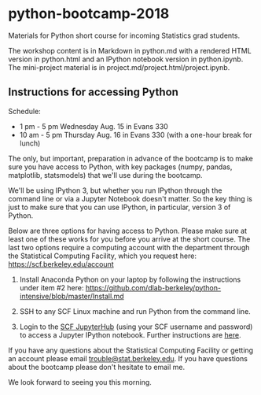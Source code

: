 # python-bootcamp-2018
Materials for Python short course for incoming Statistics grad students.

The workshop content is in Markdown in python.md with a rendered HTML version in python.html and an IPython notebook version in python.ipynb. The mini-project material is in project.md/project.html/project.ipynb.

## Instructions for accessing Python

Schedule:

 - 1 pm - 5 pm Wednesday Aug. 15 in Evans 330
 - 10 am - 5 pm Thursday Aug. 16 in Evans 330 (with a one-hour break for lunch)
 
The only, but important, preparation in advance of the bootcamp is to make sure you have access to Python, with key packages (numpy, pandas, matplotlib, statsmodels) that we'll use during the bootcamp.

We'll be using IPython 3, but whether you run IPython through the command line or via a Jupyter Notebook doesn't matter. So the key thing is just to make sure that you can use IPython, in particular, version 3 of Python.

Below are three options for having access to Python. Please make sure at least one of these works for you before you arrive at the short course. The last two options require a computing account with the department through the Statistical Computing Facility, which you request here:
https://scf.berkeley.edu/account

 1) Install Anaconda Python on your laptop by following the
instructions under item #2 here:
https://github.com/dlab-berkeley/python-intensive/blob/master/Install.md

 2) SSH to any SCF Linux machine and run Python from the command line.

 3) Login to the [SCF JupyterHub](https://jupyter.stat.berkeley.edu)
 (using your SCF username and password) to access a Jupyter IPython notebook. Further instructions are [here](https://rawgit.com/berkeley-scf/python-bootcamp-2018/master/jupyter_instructions.html).
 
If you have any questions about the Statistical Computing Facility or getting an account please email trouble@stat.berkeley.edu. If you have questions about the bootcamp please don't hesitate to email me.
 
We look forward to seeing you this morning. 

